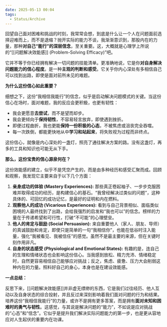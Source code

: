 ```yaml
---
date: 2025-05-13 00:04
tags:
  - Status/Archive
---
```


回望自己面对困难和挑战的时刻，我常常会想，到底是什么让一个人在问题面前选择迎难而上，而不是退缩？抛开实际的能力不谈，我渐渐意识到，那股内在的力量，那种**对自己“能行”的深层信念**，至关重要。这，大概就是心理学上所说的“[[问题解决效能感]] (Problem-Solving Efficacy)”吧。

它并不等于你已经拥有解决一切问题的技能清单。更准确地说，它是你**对自身解决问题能力的信心程度**。是一种**主观的判断和感受**。它关乎你内心深处有多相信自己可以找到出路，即使是面对前所未见的难题。

**为什么这份信心如此重要？**

细想之下，这份“我相信我能行”的信念，似乎是启动解决问题模式的关键。当这份信心在场时，面对难题，我的反应会更积极，也更有韧性：

- 我会更愿意**去尝试**，而不是望而却步。
- 我会更倾向于**保持韧性**，不容易轻言放弃，即使遇到挫折。
- 即便过程曲折，我也更能**保持一份积极的心态**，不被焦虑或沮丧完全吞噬。
- 每一次跌倒，都能更快地从中**学习和站起来**，将失败视为过程而非终点。

这份信心，就像是内心深处的一盏灯，照亮了通往解决方案的路。没有这盏灯，再多的工具和知识也可能无从下手。

**那么，这份宝贵的信心源泉何在？**

这份效能感的建立，似乎不是凭空产生的，而是由多种经历和感受汇聚而成。回顾和观察，我发现它主要来自于以下几个方面：

1. **亲身成功的体验 (Mastery Experiences):** 那些真正卷起袖子、一步步克服困难并取得成功的经历，是构建信心的基石。“我曾经解决过类似的问题”，这种具体的、可回忆的成功记忆，是最好的证明和内在燃料。
2. **观察他人的成功 (Vicarious Experiences):** 看到与自己背景相似、面临类似困境的人最终找到了出路，会给我强烈的启发和“我也可以”的信念。榜样的力量在于传递希望和可行性，打破“不可能”的心理壁垒。
3. **他人的肯定与鼓励 (Social Persuasion):** 来自重要他人（家人、朋友、导师）的真诚鼓励和肯定，即使只是简单的一句“我相信你”，也能在低谷时注入能量，强化“我被看见、我被信任”的感觉。虽然不是最主要的来源，但在关键时刻作用非凡。
4. **自身的状态感受 (Physiological and Emotional States):** 有趣的是，连自己的生理和情绪状态也会影响这份信心。当我感到放松、精力充沛、情绪稳定时，自然更容易相信自己能够应对挑战；反之，焦虑、疲惫、压力大会削弱这种内在的力量。照料好自己的身心，本身也是在建设效能感。

**一点总结：**

反思下来，[[问题解决效能感]]并非虚无缥缈的东西，它是我们过往经历、他人互动以及自身状态的综合投射，并且反过来深刻影响着我们面对问题的行为和结果。培养这份“我相信我能行”的力量，或许不是拥有更多答案，而是拥有**面对未知和困难时的勇气与韧性**。这感觉，与其说是解决问题的“能力”，不如说是应对挑战的“心态”和“信念”。它似乎是提升我们解决实际问题能力的第一步，也是更从容地应对人生起伏的重要内在功课。

